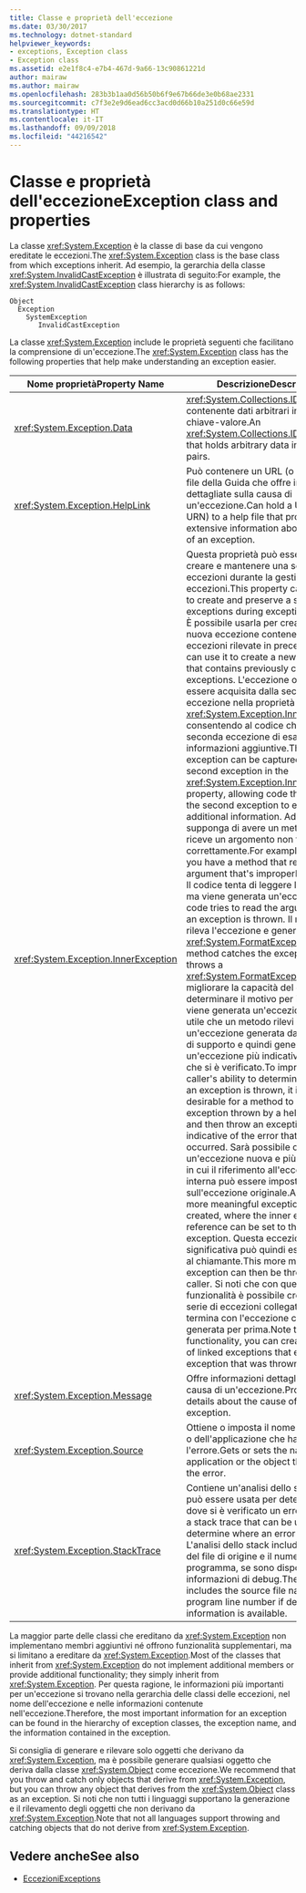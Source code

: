```yaml
---
title: Classe e proprietà dell'eccezione
ms.date: 03/30/2017
ms.technology: dotnet-standard
helpviewer_keywords:
- exceptions, Exception class
- Exception class
ms.assetid: e2e1f8c4-e7b4-467d-9a66-13c90861221d
author: mairaw
ms.author: mairaw
ms.openlocfilehash: 283b3b1aa0d56b50b6f9e67b66de3e0b68ae2331
ms.sourcegitcommit: c7f3e2e9d6ead6cc3acd0d66b10a251d0c66e59d
ms.translationtype: HT
ms.contentlocale: it-IT
ms.lasthandoff: 09/09/2018
ms.locfileid: "44216542"
---
```

# <a name="exception-class-and-properties"></a><span data-ttu-id="cce31-102">Classe e proprietà dell'eccezione</span><span class="sxs-lookup"><span data-stu-id="cce31-102">Exception class and properties</span></span>

<span data-ttu-id="cce31-103">La classe <xref:System.Exception> è la classe di base da cui vengono ereditate le eccezioni.</span><span class="sxs-lookup"><span data-stu-id="cce31-103">The <xref:System.Exception> class is the base class from which exceptions inherit.</span></span> <span data-ttu-id="cce31-104">Ad esempio, la gerarchia della classe <xref:System.InvalidCastException> è illustrata di seguito:</span><span class="sxs-lookup"><span data-stu-id="cce31-104">For example, the <xref:System.InvalidCastException> class hierarchy is as follows:</span></span>

```
Object
  Exception
    SystemException
       InvalidCastException
```

<span data-ttu-id="cce31-105">La classe <xref:System.Exception> include le proprietà seguenti che facilitano la comprensione di un'eccezione.</span><span class="sxs-lookup"><span data-stu-id="cce31-105">The <xref:System.Exception> class has the following properties that help make understanding an exception easier.</span></span>

| <span data-ttu-id="cce31-106">Nome proprietà</span><span class="sxs-lookup"><span data-stu-id="cce31-106">Property Name</span></span> | <span data-ttu-id="cce31-107">Descrizione</span><span class="sxs-lookup"><span data-stu-id="cce31-107">Description</span></span> |
| ------------- | ----------- |
| <xref:System.Exception.Data> | <span data-ttu-id="cce31-108"><xref:System.Collections.IDictionary> contenente dati arbitrari in coppie chiave-valore.</span><span class="sxs-lookup"><span data-stu-id="cce31-108">An <xref:System.Collections.IDictionary> that holds arbitrary data in key-value pairs.</span></span> |
| <xref:System.Exception.HelpLink> | <span data-ttu-id="cce31-109">Può contenere un URL (o URN) di un file della Guida che offre informazioni dettagliate sulla causa di un'eccezione.</span><span class="sxs-lookup"><span data-stu-id="cce31-109">Can hold a URL (or URN) to a help file that provides extensive information about the cause of an exception.</span></span> |
| <xref:System.Exception.InnerException> | <span data-ttu-id="cce31-110">Questa proprietà può essere usata per creare e mantenere una serie di eccezioni durante la gestione delle eccezioni.</span><span class="sxs-lookup"><span data-stu-id="cce31-110">This property can be used to create and preserve a series of exceptions during exception handling.</span></span> <span data-ttu-id="cce31-111">È possibile usarla per creare una nuova eccezione contenente le eccezioni rilevate in precedenza.</span><span class="sxs-lookup"><span data-stu-id="cce31-111">You can use it to create a new exception that contains previously caught exceptions.</span></span> <span data-ttu-id="cce31-112">L'eccezione originale può essere acquisita dalla seconda eccezione nella proprietà <xref:System.Exception.InnerException>, consentendo al codice che gestisce la seconda eccezione di esaminare le informazioni aggiuntive.</span><span class="sxs-lookup"><span data-stu-id="cce31-112">The original exception can be captured by the second exception in the <xref:System.Exception.InnerException> property, allowing code that handles the second exception to examine the additional information.</span></span> <span data-ttu-id="cce31-113">Ad esempio, si supponga di avere un metodo che riceve un argomento non formattato correttamente.</span><span class="sxs-lookup"><span data-stu-id="cce31-113">For example, suppose you have a method that receives an argument that's improperly formatted.</span></span>  <span data-ttu-id="cce31-114">Il codice tenta di leggere l'argomento, ma viene generata un'eccezione.</span><span class="sxs-lookup"><span data-stu-id="cce31-114">The code tries to read the argument, but an exception is thrown.</span></span> <span data-ttu-id="cce31-115">Il metodo rileva l'eccezione e genera <xref:System.FormatException>.</span><span class="sxs-lookup"><span data-stu-id="cce31-115">The method catches the exception and throws a <xref:System.FormatException>.</span></span> <span data-ttu-id="cce31-116">Per migliorare la capacità del chiamante di determinare il motivo per il quale viene generata un'eccezione, è a volte utile che un metodo rilevi un'eccezione generata da una routine di supporto e quindi generi un'eccezione più indicativa dell'errore che si è verificato.</span><span class="sxs-lookup"><span data-stu-id="cce31-116">To improve the caller's ability to determine the reason an exception is thrown, it is sometimes desirable for a method to catch an exception thrown by a helper routine and then throw an exception more indicative of the error that has occurred.</span></span> <span data-ttu-id="cce31-117">Sarà possibile creare un'eccezione nuova e più significativa in cui il riferimento all'eccezione interna può essere impostato sull'eccezione originale.</span><span class="sxs-lookup"><span data-stu-id="cce31-117">A new and more meaningful exception can be created, where the inner exception reference can be set to the original exception.</span></span> <span data-ttu-id="cce31-118">Questa eccezione più significativa può quindi essere inviata al chiamante.</span><span class="sxs-lookup"><span data-stu-id="cce31-118">This more meaningful exception can then be thrown to the caller.</span></span> <span data-ttu-id="cce31-119">Si noti che con questa funzionalità è possibile creare una serie di eccezioni collegate che termina con l'eccezione che è stata generata per prima.</span><span class="sxs-lookup"><span data-stu-id="cce31-119">Note that with this functionality, you can create a series of linked exceptions that ends with the exception that was thrown first.</span></span> |
| <xref:System.Exception.Message> | <span data-ttu-id="cce31-120">Offre informazioni dettagliate sulla causa di un'eccezione.</span><span class="sxs-lookup"><span data-stu-id="cce31-120">Provides details about the cause of an exception.</span></span>
| <xref:System.Exception.Source> | <span data-ttu-id="cce31-121">Ottiene o imposta il nome dell'oggetto o dell'applicazione che ha generato l'errore.</span><span class="sxs-lookup"><span data-stu-id="cce31-121">Gets or sets the name of the application or the object that causes the error.</span></span> |
| <xref:System.Exception.StackTrace>| <span data-ttu-id="cce31-122">Contiene un'analisi dello stack che può essere usata per determinare dove si è verificato un errore.</span><span class="sxs-lookup"><span data-stu-id="cce31-122">Contains a stack trace that can be used to determine where an error occurred.</span></span> <span data-ttu-id="cce31-123">L'analisi dello stack include il nome del file di origine e il numero di riga del programma, se sono disponibili informazioni di debug.</span><span class="sxs-lookup"><span data-stu-id="cce31-123">The stack trace includes the source file name and program line number if debugging information is available.</span></span> |

<span data-ttu-id="cce31-124">La maggior parte delle classi che ereditano da <xref:System.Exception> non implementano membri aggiuntivi né offrono funzionalità supplementari, ma si limitano a ereditare da <xref:System.Exception>.</span><span class="sxs-lookup"><span data-stu-id="cce31-124">Most of the classes that inherit from <xref:System.Exception> do not implement additional members or provide additional functionality; they simply inherit from <xref:System.Exception>.</span></span> <span data-ttu-id="cce31-125">Per questa ragione, le informazioni più importanti per un'eccezione si trovano nella gerarchia delle classi delle eccezioni, nel nome dell'eccezione e nelle informazioni contenute nell'eccezione.</span><span class="sxs-lookup"><span data-stu-id="cce31-125">Therefore, the most important information for an exception can be found in the hierarchy of exception classes, the exception name, and the information contained in the exception.</span></span>

<span data-ttu-id="cce31-126">Si consiglia di generare e rilevare solo oggetti che derivano da <xref:System.Exception>, ma è possibile generare qualsiasi oggetto che deriva dalla classe <xref:System.Object> come eccezione.</span><span class="sxs-lookup"><span data-stu-id="cce31-126">We recommend that you throw and catch only objects that derive from <xref:System.Exception>, but you can throw any object that derives from the <xref:System.Object> class as an exception.</span></span> <span data-ttu-id="cce31-127">Si noti che non tutti i linguaggi supportano la generazione e il rilevamento degli oggetti che non derivano da <xref:System.Exception>.</span><span class="sxs-lookup"><span data-stu-id="cce31-127">Note that not all languages support throwing and catching objects that do not derive from <xref:System.Exception>.</span></span>
  
## <a name="see-also"></a><span data-ttu-id="cce31-128">Vedere anche</span><span class="sxs-lookup"><span data-stu-id="cce31-128">See also</span></span>

- [<span data-ttu-id="cce31-129">Eccezioni</span><span class="sxs-lookup"><span data-stu-id="cce31-129">Exceptions</span></span>](index.md)
